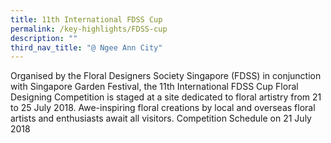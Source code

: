 ```yaml
---
title: 11th International FDSS Cup
permalink: /key-highlights/FDSS-cup
description: ""
third_nav_title: "@ Ngee Ann City"
---
```




Organised by the Floral Designers Society Singapore (FDSS) in conjunction with Singapore
Garden Festival, the 11th International FDSS Cup Floral Designing Competition is staged at
a site dedicated to floral artistry from 21 to 25 July 2018. Awe-inspiring floral creations by
local and overseas floral artists and enthusiasts await all visitors.
Competition Schedule on 21 July 2018

